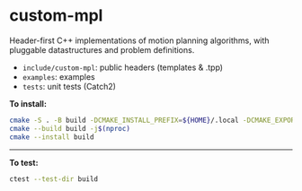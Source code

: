 # custom-mpl

Header-first C++ implementations of motion planning algorithms, with pluggable datastructures and problem definitions.

- `include/custom-mpl`: public headers (templates & .tpp)
- `examples`: examples
- `tests`: unit tests (Catch2)

**To install:**

```bash
cmake -S . -B build -DCMAKE_INSTALL_PREFIX=${HOME}/.local -DCMAKE_EXPORT_COMPILE_COMMANDS=ON
cmake --build build -j$(nproc)
cmake --install build
```

---

**To test:**

```bash
ctest --test-dir build
```

